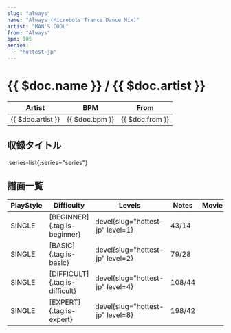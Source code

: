 ```yaml
---
slug: "always"
name: "Always (Microbots Trance Dance Mix)"
artist: "MAN'S COOL"
from: "Always"
bpm: 105
series:
  - "hottest-jp"
---
```


# {{ $doc.name }} / {{ $doc.artist }}

|Artist|BPM|From|
|------|---|----|
|{{ $doc.artist }}|{{ $doc.bpm }}|{{ $doc.from }}|

## 収録タイトル

:series-list{:series="series"}

## 譜面一覧

|PlayStyle|Difficulty|Levels|Notes|Movie|
|---------|----------|------|-----|-----|
|SINGLE|[BEGINNER]{.tag.is-beginner}|<div class="field is-grouped is-grouped-multiline"> :level{slug="hottest-jp" level=1}</div>|43/14||
|SINGLE|[BASIC]{.tag.is-basic}|<div class="field is-grouped is-grouped-multiline"> :level{slug="hottest-jp" level=2}</div>|79/28||
|SINGLE|[DIFFICULT]{.tag.is-difficult}|<div class="field is-grouped is-grouped-multiline"> :level{slug="hottest-jp" level=4}</div>|108/44||
|SINGLE|[EXPERT]{.tag.is-expert}|<div class="field is-grouped is-grouped-multiline"> :level{slug="hottest-jp" level=8}</div>|198/42||
